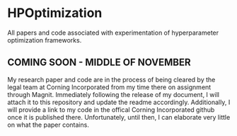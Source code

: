 # HPOptimization
All papers and code associated with experimentation of hyperparameter optimization frameworks.

## COMING SOON - MIDDLE OF NOVEMBER
My research paper and code are in the process of being cleared by the legal team at Corning Incorporated from my time there on assignment through Magnit. Immediately following the release of my document, I will attach it to this repository and update the readme accordingly. Additionally, I will provide a link to my code in the offical Corning Incorporated github once it is published there. Unfortunately, until then, I can elaborate very little on what the paper contains. 
